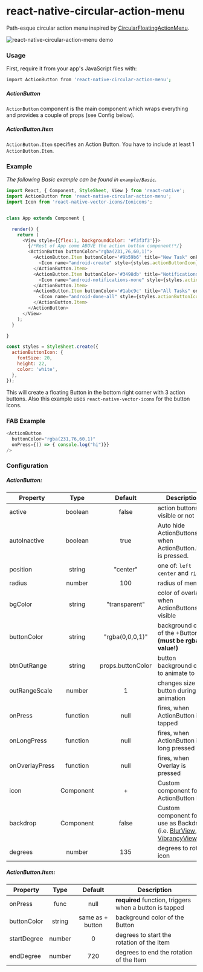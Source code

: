 # react-native-circular-action-menu
Path-esque circular action menu inspired by [CircularFloatingActionMenu](https://github.com/oguzbilgener/CircularFloatingActionMenu).

![react-native-circular-action-menu demo](http://i.giphy.com/3o6Zt6hNHOd3kVx4aY.gif)

### Usage

First, require it from your app's JavaScript files with:
```bash
import ActionButton from 'react-native-circular-action-menu';
```

##### ActionButton
`ActionButton` component is the main component which wraps everything and provides a couple of props (see Config below).

##### ActionButton.Item
`ActionButton.Item` specifies an Action Button. You have to include at least 1 `ActionButton.Item`.


### Example
_The following Basic example can be found in `example/Basic`._

```js
import React, { Component, StyleSheet, View } from 'react-native';
import ActionButton from 'react-native-circular-action-menu';
import Icon from 'react-native-vector-icons/Ionicons';


class App extends Component {

  render() {
    return (
      <View style={{flex:1, backgroundColor: '#f3f3f3'}}>
        {/*Rest of App come ABOVE the action button component!*/}
        <ActionButton buttonColor="rgba(231,76,60,1)">
          <ActionButton.Item buttonColor='#9b59b6' title="New Task" onPress={() => console.log("notes tapped!")}>
            <Icon name="android-create" style={styles.actionButtonIcon} />
          </ActionButton.Item>
          <ActionButton.Item buttonColor='#3498db' title="Notifications" onPress={() => {}}>
            <Icon name="android-notifications-none" style={styles.actionButtonIcon} />
          </ActionButton.Item>
          <ActionButton.Item buttonColor='#1abc9c' title="All Tasks" onPress={() => {}}>
            <Icon name="android-done-all" style={styles.actionButtonIcon} />
          </ActionButton.Item>
        </ActionButton>
      </View>
    );
  }

}

const styles = StyleSheet.create({
  actionButtonIcon: {
    fontSize: 20,
    height: 22,
    color: 'white',
  },
});
```

This will create a floating Button in the bottom right corner with 3 action buttons.
Also this example uses `react-native-vector-icons` for the button Icons.

### FAB Example
```js
<ActionButton
  buttonColor="rgba(231,76,60,1)"
  onPress={() => { console.log("hi")}}
/>
```


### Configuration

##### ActionButton:
| Property       | Type          | Default             | Description |
| -------------  |:-------------:|:------------:       | ----------- |
| active         | boolean       | false               | action buttons visible or not
| autoInactive   | boolean       | true                | Auto hide ActionButtons when ActionButton.Item is pressed.
| position       | string        |  "center"  | one of: `left` `center` and `right`
| radius | number | 100 | radius of menu
| bgColor   | string        | "transparent"       | color of overlay when ActionButtons are visible
| buttonColor    | string        | "rgba(0,0,0,1)"     | background color of the +Button **(must be rgba value!)**
| btnOutRange    | string        | props.buttonColor   | button background color to animate to
| outRangeScale  | number        | 1                   | changes size of button during animation
| onPress        | function      | null                | fires, when ActionButton is tapped
| onLongPress    | function      | null                | fires, when ActionButton is long pressed
| onOverlayPress | function      | null                | fires, when Overlay is pressed
| icon           | Component     | +                   | Custom component for ActionButton Icon
| backdrop       | Component     | false               | Custom component for use as Backdrop (i.e. [BlurView](https://github.com/react-native-fellowship/react-native-blur#blur-view), [VibrancyView](https://github.com/react-native-fellowship/react-native-blur#vibrancy-view))
| degrees        | number        | 135                 | degrees to rotate icon

##### ActionButton.Item:
| Property      | Type          | Default             | Description |
| ------------- |:-------------:|:------------:       | ----------- |
| onPress       | func          | null                | **required** function, triggers when a button is tapped
| buttonColor   | string        | same as + button    | background color of the Button
| startDegree   | number        | 0   | degrees to start the rotation of the Item
| endDegree   | number        | 720    | degrees to end the rotation of the Item

